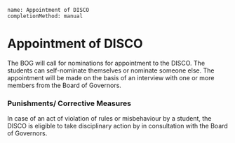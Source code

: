 ```ngMeta
name: Appointment of DISCO
completionMethod: manual
```

# Appointment of DISCO

The BOG will call for nominations for appointment to the DISCO. The students can self-nominate themselves or nominate someone else. The appointment will be made on the basis of an interview with one or more members from the Board of Governors. 

### Punishments/ Corrective Measures

In case of an act of violation of rules or misbehaviour by a student, the DISCO is eligible to take disciplinary action by in consultation with the Board of Governors.
